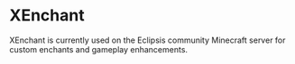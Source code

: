 # XEnchant
XEnchant is currently used on the Eclipsis community Minecraft server for custom enchants and gameplay enhancements.
